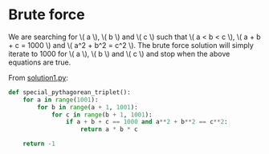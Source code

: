 # Brute force

We are searching for \\( a \\), \\( b \\) and \\( c \\) such that \\( a < b
< c \\), \\( a + b + c = 1000 \\) and \\( a^2 + b^2 = c^2 \\). The brute force
solution will simply iterate to 1000 for \\( a \\), \\( b \\)
and \\( c \\) and stop when the above equations are true.

From [solution1.py](https://github.com/TurtleSmoke/Project-Euler/blob/main/problems/problem_0009/solution1.py):

```python
def special_pythagorean_triplet():
    for a in range(1001):
        for b in range(a + 1, 1001):
            for c in range(b + 1, 1001):
                if a + b + c == 1000 and a**2 + b**2 == c**2:
                    return a * b * c

    return -1
```
